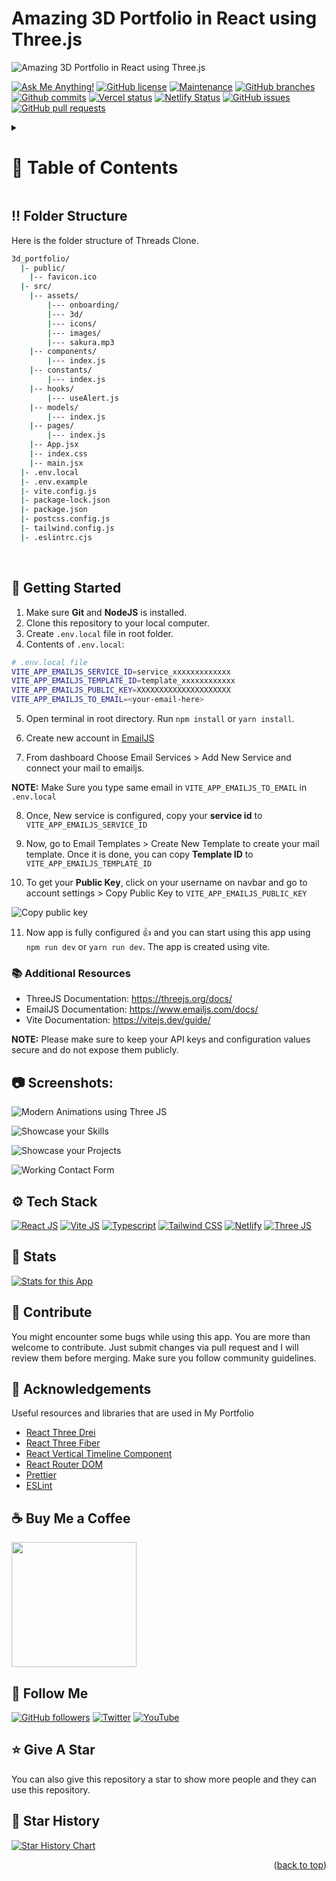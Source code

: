 <a name="readme-top"></a>

# Amazing 3D Portfolio in React using Three.js

![Amazing 3D Portfolio in React using Three.js](/.github/images/img_main.png "Amazing 3D Portfolio in React using Three.js")

[![Ask Me Anything!](https://flat.badgen.net/static/Ask%20me/anything?icon=github&color=black&scale=1.01)](https://github.com/sanidhyy "Ask Me Anything!")
[![GitHub license](https://flat.badgen.net/github/license/sanidhyy/3d_portfolio?icon=github&color=black&scale=1.01)](https://github.com/sanidhyy/3d_portfolio/blob/main/LICENSE "GitHub license")
[![Maintenance](https://flat.badgen.net/static/Maintained/yes?icon=github&color=black&scale=1.01)](https://github.com/sanidhyy/3d_portfolio/commits/main "Maintenance")
[![GitHub branches](https://flat.badgen.net/github/branches/sanidhyy/3d_portfolio?icon=github&color=black&scale=1.01)](https://github.com/sanidhyy/3d_portfolio/branches "GitHub branches")
[![Github commits](https://flat.badgen.net/github/commits/sanidhyy/3d_portfolio?icon=github&color=black&scale=1.01)](https://github.com/sanidhyy/3d_portfolio/commits "Github commits")
[![Vercel status](https://img.shields.io/badge/Vercel-000000?style=for-the-badge&logo=vercel&logoColor=white)](https://threaad.vercel.app/ "Vercel status")
[![Netlify Status](https://api.netlify.com/api/v1/badges/7a5537f4-c52f-4f51-b503-9dd5a54853f9/deploy-status)](https://3-dportfolio.netlify.app/ "Netlify Status")
[![GitHub issues](https://flat.badgen.net/github/issues/sanidhyy/3d_portfolio?icon=github&color=black&scale=1.01)](https://github.com/sanidhyy/3d_portfolio/issues "GitHub issues")
[![GitHub pull requests](https://flat.badgen.net/github/prs/sanidhyy/3d_portfolio?icon=github&color=black&scale=1.01)](https://github.com/sanidhyy/3d_portfolio/pulls "GitHub pull requests")

<!-- Table of Contents -->
<details>

<summary>

# :notebook_with_decorative_cover: Table of Contents

</summary>

- [Folder Structure](#bangbang-folder-structure)
- [Getting Started](#toolbox-getting-started)
- [Screenshots](#camera-screenshots)
- [Tech Stack](#gear-tech-stack)
- [Stats](#wrench-stats)
- [Contribute](#raised_hands-contribute)
- [Acknowledgements](#gem-acknowledgements)
- [Buy Me a Coffee](#coffee-buy-me-a-coffee)
- [Follow Me](#rocket-follow-me)
- [Give A Star](#star-give-a-star)
- [Star History](#star2-star-history)
- [Give A Star](#star-give-a-star)

</details>

## :bangbang: Folder Structure

Here is the folder structure of Threads Clone.

```bash
3d_portfolio/
  |- public/
    |-- favicon.ico
  |- src/
    |-- assets/
        |--- onboarding/
        |--- 3d/
        |--- icons/
        |--- images/
        |--- sakura.mp3
    |-- components/
        |--- index.js
    |-- constants/
        |--- index.js
    |-- hooks/
        |--- useAlert.js
    |-- models/
        |--- index.js
    |-- pages/
        |--- index.js
    |-- App.jsx
    |-- index.css
    |-- main.jsx
  |- .env.local
  |- .env.example
  |- vite.config.js
  |- package-lock.json
  |- package.json
  |- postcss.config.js
  |- tailwind.config.js
  |- .eslintrc.cjs
```

<br />

## :toolbox: Getting Started

1. Make sure **Git** and **NodeJS** is installed.
2. Clone this repository to your local computer.
3. Create `.env.local` file in root folder.
4. Contents of `.env.local`:

```bash
# .env.local file
VITE_APP_EMAILJS_SERVICE_ID=service_xxxxxxxxxxxxx
VITE_APP_EMAILJS_TEMPLATE_ID=template_xxxxxxxxxxxx
VITE_APP_EMAILJS_PUBLIC_KEY=XXXXXXXXXXXXXXXXXXXXX
VITE_APP_EMAILJS_TO_EMAIL=<your-email-here>
```

5. Open terminal in root directory. Run `npm install` or `yarn install`.

6. Create new account in [EmailJS](emailjs.com "EmailJS")

7. From dashboard Choose Email Services > Add New Service and connect your mail to emailjs.

**NOTE:** Make Sure you type same email in `VITE_APP_EMAILJS_TO_EMAIL` in `.env.local`

8. Once, New service is configured, copy your **service id** to `VITE_APP_EMAILJS_SERVICE_ID`

9. Now, go to Email Templates > Create New Template to create your mail template. Once it is done, you can copy **Template ID** to `VITE_APP_EMAILJS_TEMPLATE_ID`

10. To get your **Public Key**, click on your username on navbar and go to account settings > Copy Public Key to `VITE_APP_EMAILJS_PUBLIC_KEY`

![Copy public key](/.github/images/step_emailjs.png "Copy public key")

11. Now app is fully configured :+1: and you can start using this app using `npm run dev` or `yarn run dev`. The app is created using vite.

### :books: Additional Resources

- ThreeJS Documentation: https://threejs.org/docs/
- EmailJS Documentation: https://www.emailjs.com/docs/
- Vite Documentation: https://vitejs.dev/guide/

**NOTE:** Please make sure to keep your API keys and configuration values secure and do not expose them publicly.

## :camera: Screenshots:

![Modern Animations using Three JS](/.github/images/img1.png "Modern Animations using Three JS")

![Showcase your Skills](/.github/images/img2.png "Showcase your Skills")

![Showcase your Projects](/.github/images/img3.png "Showcase your Projects")

![Working Contact Form](/.github/images/img4.png "Working Contact Form")

## :gear: Tech Stack

[![React JS](https://skillicons.dev/icons?i=react "React JS")](https://react.dev/ "React JS") [![Vite JS](https://skillicons.dev/icons?i=vite "Vite JS")](https://vitejs.dev/ "Vite JS") [![Typescript](https://skillicons.dev/icons?i=ts "Typescript")](https://www.typescriptlang.org/ "Typescript") [![Tailwind CSS](https://skillicons.dev/icons?i=tailwind "Tailwind CSS")](https://tailwindcss.com/ "Tailwind CSS") [![Netlify](https://skillicons.dev/icons?i=netlify "Netlify")](https://netlify.com/ "Netlify") [![Three JS](https://skillicons.dev/icons?i=threejs "Three JS")](https://threejs.org/ "Three JS")

## :wrench: Stats

[![Stats for this App](/.github/images/stats.svg "Stats for this App")](https://pagespeed-insights-svg.glitch.me/?url=https://3-dportfolio.netlify.app/ "Stats for this App")

## :raised_hands: Contribute

You might encounter some bugs while using this app. You are more than welcome to contribute. Just submit changes via pull request and I will review them before merging. Make sure you follow community guidelines.

## :gem: Acknowledgements

Useful resources and libraries that are used in My Portfolio

- [React Three Drei](https://github.com/pmndrs/drei "React Three Drei")
- [React Three Fiber](https://docs.pmnd.rs/react-three-fiber "React Three Fiber")
- [React Vertical Timeline Component](https://stephane-monnot.github.io/react-vertical-timeline/ "React Vertical Timeline Component")
- [React Router DOM](https://reactrouter.com/ "React Router DOM")
- [Prettier](https://prettier.io "Prettier")
- [ESLint](https://eslint.org "ESLint")

## :coffee: Buy Me a Coffee

[<img src="https://img.shields.io/badge/Buy_Me_A_Coffee-FFDD00?style=for-the-badge&logo=buy-me-a-coffee&logoColor=black" width="200" />](https://www.buymeacoffee.com/sanidhy "Buy me a Coffee")

## :rocket: Follow Me

[![GitHub followers](https://img.shields.io/github/followers/sanidhyy?style=social&label=Follow&maxAge=2592000)](https://github.com/sanidhyy "Follow Me")
[![Twitter](https://img.shields.io/twitter/url?style=social&url=https%3A%2F%2Ftwitter.com%2FTechnicalShubam)](https://twitter.com/intent/tweet?text=Wow:&url=https%3A%2F%2Fgithub.com%2Fsanidhyy%2Fmedical-chat-app "Tweet")
[![YouTube](https://img.shields.io/badge/YouTube-FF0000?style=for-the-badge&logo=youtube&logoColor=white)](https://www.youtube.com/channel/UCNAz_hUVBG2ZUN8TVm0bmYw "Subscribe my Channel")

## :star: Give A Star

You can also give this repository a star to show more people and they can use this repository.

## :star2: Star History

<a href="https://star-history.com/#sanidhyy/3d_portfolio&Timeline">
  <picture>
    <source media="(prefers-color-scheme: dark)" srcset="https://api.star-history.com/svg?repos=sanidhyy/3d_portfolio&type=Timeline&theme=dark" />
    <source media="(prefers-color-scheme: light)" srcset="https://api.star-history.com/svg?repos=sanidhyy/3d_portfolio&type=Timeline" />
    <img alt="Star History Chart" src="https://api.star-history.com/svg?repos=sanidhyy/3d_portfolio&type=Timeline" />
  </picture>
</a>

<br />
<p align="right">(<a href="#readme-top">back to top</a>)</p>
